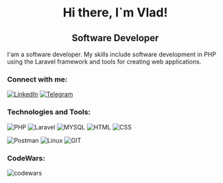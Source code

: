 <h1 align="center">Hi there,  I`m Vlad!</h1>
<h2 align="center"> Software Developer </h2>

<p>
  I'am a software developer. My skills include software development in PHP using the Laravel framework and tools 
  for creating web applications.
</p>

<h3 align="left">Connect with me:</h3>

[![LinkedIn](https://img.shields.io/badge/-LinkedIn-090909?style=for-the-badge&logo=linkedin?logoColor=#0A66C2)](https://www.linkedin.com/in/vladislav-lee-0a99a9274)
[![Telegram](https://img.shields.io/badge/-Telegram-090909?style=for-the-badge&logo=telegram&logoColor=#26A5E4)](https://t.me/leevladislove)


<h3 align="left">Technologies and Tools:</h3>

![PHP](https://img.shields.io/badge/-Php-090909?style=for-the-badge&logo=php&logoColor=#777BB4)
![Laravel](https://img.shields.io/badge/-Laravel-090909?style=for-the-badge&logo=laravel&logoColor=47C5FB)
![MYSQL](https://img.shields.io/badge/-Mysql-090909?style=for-the-badge&logo=mysql&logoColor=47C5FB)
![HTML](https://img.shields.io/badge/-Html-090909?style=for-the-badge&logo=html5&logoColor=47C5FB)
![CSS](https://img.shields.io/badge/-Css-090909?style=for-the-badge&logo=css3)

![Postman](https://img.shields.io/badge/-Postman-090909?style=for-the-badge&logo=postman&logoColor=47C5FB)
![Linux](https://img.shields.io/badge/-Linux-090909?style=for-the-badge&logo=linux&logoColor=47C5FB)
![GIT](https://img.shields.io/badge/-Git-090909?style=for-the-badge&logo=git&logoColor=47C5FB)


<h3 align="left">CodeWars:</h3>

![codewars](https://www.codewars.com/users/Leevladislove/badges/small)

